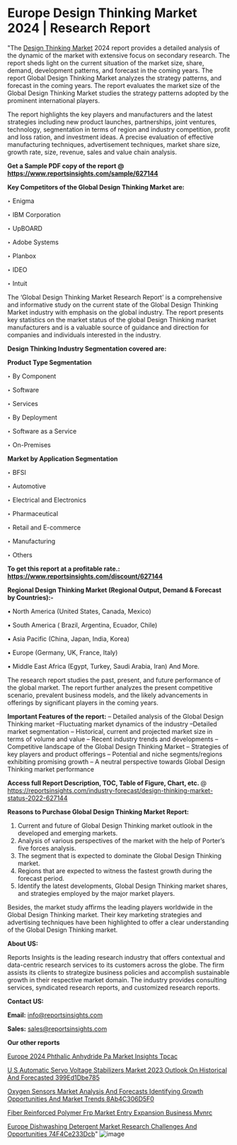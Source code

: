 # Europe Design Thinking Market 2024 | Research Report

"The <a href=https://www.reportsinsights.com/sample/627144>Design Thinking Market</a> 2024 report provides a detailed analysis of the dynamic of the market with extensive focus on secondary research. The report sheds light on the current situation of the market size, share, demand, development patterns, and forecast in the coming years. The report Global Design Thinking Market analyzes the strategy patterns, and forecast in the coming years. The report evaluates the market size of the Global Design Thinking Market studies the strategy patterns adopted by the prominent international players.

The report highlights the key players and manufacturers and the latest strategies including new product launches, partnerships, joint ventures, technology, segmentation in terms of region and industry competition, profit and loss ration, and investment ideas. A precise evaluation of effective manufacturing techniques, advertisement techniques, market share size, growth rate, size, revenue, sales and value chain analysis.

<strong>Get a Sample PDF copy of the report @ <a href=https://www.reportsinsights.com/sample/627144 style=color:#0000ff;>https://www.reportsinsights.com/sample/627144</a></strong>

<strong>Key Competitors of the Global Design Thinking Market are:</strong>

‣ Enigma

‣ IBM Corporation

‣ UpBOARD

‣ Adobe Systems

‣ Planbox

‣ IDEO

‣ Intuit

The ‘Global Design Thinking Market Research Report’ is a comprehensive and informative study on the current state of the Global Design Thinking Market industry with emphasis on the global industry. The report presents key statistics on the market status of the global Design Thinking market manufacturers and is a valuable source of guidance and direction for companies and individuals interested in the industry.

<strong>Design Thinking Industry Segmentation covered are:</strong>

<strong>Product Type Segmentation</strong>

‣    By Component

‣ Software

‣ Services

‣ By Deployment

‣ Software as a Service

‣ On-Premises

<strong>Market by Application Segmentation</strong>

‣   BFSI

‣ Automotive

‣ Electrical and Electronics

‣ Pharmaceutical

‣ Retail and E-commerce

‣ Manufacturing

‣ Others

<strong>To get this report at a profitable rate.: <a href=https://www.reportsinsights.com/discount/627144 style=color:#0000ff;>https://www.reportsinsights.com/discount/627144</a></strong>

<strong>Regional Design Thinking Market (Regional Output, Demand &amp; Forecast by Countries):-</strong>

• North America (United States, Canada, Mexico)

• South America ( Brazil, Argentina, Ecuador, Chile)

• Asia Pacific (China, Japan, India, Korea)

• Europe (Germany, UK, France, Italy)

• Middle East Africa (Egypt, Turkey, Saudi Arabia, Iran) And More.

The research report studies the past, present, and future performance of the global market. The report further analyzes the present competitive scenario, prevalent business models, and the likely advancements in offerings by significant players in the coming years.

<strong>Important Features of the report:</strong>
– Detailed analysis of the Global Design Thinking market
–Fluctuating market dynamics of the industry
–Detailed market segmentation
– Historical, current and projected market size in terms of volume and value
– Recent industry trends and developments
– Competitive landscape of the Global Design Thinking Market
– Strategies of key players and product offerings
– Potential and niche segments/regions exhibiting promising growth
– A neutral perspective towards Global Design Thinking market performance

<strong>Access full Report Description, TOC, Table of Figure, Chart, etc. </strong>@   <a href=https://reportsinsights.com/industry-forecast/design-thinking-market-status-2022-627144 style=color:#0000ff;>https://reportsinsights.com/industry-forecast/design-thinking-market-status-2022-627144</a>

<strong>Reasons to Purchase Global Design Thinking Market Report:</strong>
1. Current and future of Global Design Thinking market outlook in the developed and emerging markets.
2. Analysis of various perspectives of the market with the help of Porter’s five forces analysis.
3. The segment that is expected to dominate the Global Design Thinking market.
4. Regions that are expected to witness the fastest growth during the forecast period.
5. Identify the latest developments, Global Design Thinking market shares, and strategies employed by the major market players.

Besides, the market study affirms the leading players worldwide in the Global Design Thinking market. Their key marketing strategies and advertising techniques have been highlighted to offer a clear understanding of the Global Design Thinking market.

<strong><strong>About US</strong>:</strong>

Reports Insights is the leading research industry that offers contextual and data-centric research services to its customers across the globe. The firm assists its clients to strategize business policies and accomplish sustainable growth in their respective market domain. The industry provides consulting services, syndicated research reports, and customized research reports.

<strong>Contact US:</strong>

<p class=><b>Email:</b> <a href=mailto:info@reportsinsights.com>info@reportsinsights.com</a></p>
<p class=><b>Sales:</b> <a href=mailto:sales@reportsinsights.com>sales@reportsinsights.com</a></p>

<strong>Our other reports</strong>

<a href=https://www.linkedin.com/pulse/europe-2024-phthalic-anhydride-pa-market-insights-tpcac/>Europe 2024 Phthalic Anhydride Pa Market Insights Tpcac</a>

<a href=https://medium.com/@aryawankhede943/u-s-automatic-servo-voltage-stabilizers-market-2023-outlook-on-historical-and-forecasted-399ed1dbe785>U S Automatic Servo Voltage Stabilizers Market 2023 Outlook On Historical And Forecasted 399Ed1Dbe785</a>

<a href=https://medium.com/@amolshinde346727482/oxygen-sensors-market-analysis-and-forecasts-identifying-growth-opportunities-and-market-trends-8ab4c306d5f0>Oxygen Sensors Market Analysis And Forecasts Identifying Growth Opportunities And Market Trends 8Ab4C306D5F0</a>

<a href=https://www.linkedin.com/pulse/fiber-reinforced-polymer-frp-market-entry-expansion-business-mvnrc/>Fiber Reinforced Polymer Frp Market Entry Expansion Business Mvnrc</a>

<a href=https://medium.com/@reportsinsights23/europe-dishwashing-detergent-market-research-challenges-and-opportunities-74f4ce233dcb>Europe Dishwashing Detergent Market Research Challenges And Opportunities 74F4Ce233Dcb</a>"
![image](https://github.com/daminid12/RImarketresearch/assets/158430485/dbac4ee8-a402-4f01-b3c1-36be564c8d02)
